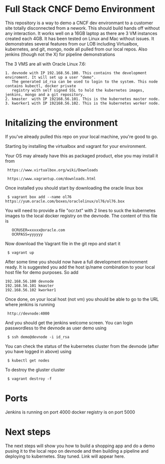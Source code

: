 Full Stack CNCF Demo Environment
================================

This repository is a way to demo a CNCF dev environmant to a customer site totally disconnected from a nework.
This should build hands off without any interaction. It works well on a 16GB laptop as there are 3 VM instances
created each 4GB. It has been tested on Linux and Mac without issues. It demonstrates several features from our
LOB including Virtualbox, kubernetes, and git, mongo, node all pulled from our local repos. Also jenkins (though not the X)
for pipeline demonstrations

The 3 VMS are all with Oracle Linux 7.6:

    1. devnode with IP 192.168.56.100. This contains the development enviroment. It will set up a user "demo".
       The generated id_rsa can be used to login to the system. This node contains kubectl, docker private
       registry with self signed SSL to hold the kubernetes images, jenkins, mongo and a git repository.
    2. kmaster  with IP 192168.56.101. This is the kubernetes master node.
    3. kworker1 with IP 192168.56.102. This is the kubernetes worker node.

Initalizing the environment
============================

If you've already pulled this repo on your local machine, you're good to go.

Starting by installing the virtualbox and vagrant for your environment.

Your OS may already have this as packaged product, else you may install it from

     https://www.virtualbox.org/wiki/Downloads

     https://www.vagrantup.com/downloads.html

Once installed you should start by downloading the oracle linux box 

     $ vagrant box add --name ol76 https://yum.oracle.com/boxes/oraclelinux/ol76/ol76.box
    

You will need to provide a file "ocr.txt" with 2 lines to suck the kubernetes images to the local
docker registry on the devnode. The content of this file is

       OCRUSER=xxxxx@oracle.com
       OCRPASS=yyyyyy

Now download the Vagrant file in the git repo and start it

     $ vagrant up

After some time you should now have a full development environment ready. It is suggested you
add the host ip/name combination to your local host file for demo purposes. So add

    192.168.56.100 devnode
    192.168.56.101 kmaster
    192.168.56.102 kworker1

Once done, on your local host (not vm) you should be able to go to the URL where jenkins is running

     http://devnode:4000

And you should get the jenkins welcome screen. You can login passwordless to the devnode as user demo using
    
     $ ssh demo@devnode -i id_rsa

You can check the status of the kubernetes cluster from the devnode (after you have logged in above) using

     $ kubectl get nodes

To destroy the gluster cluster

     $ vagrant destroy -f


Ports
=====

Jenkins is running on port 4000
docker registry is on port 5000

Next steps
==========

The next steps will show you how to build a shopping app and do a demo pusing it to the local repo on devnode
and then building a pipeline and deploying to kubernetes. Stay tuned. Link will appear here.